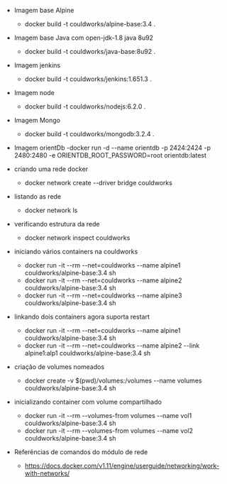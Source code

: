 - Imagem base Alpine
  - docker build -t couldworks/alpine-base:3.4 .

- Imagem base Java com open-jdk-1.8 java 8u92
  - docker build -t couldworks/java-base:8u92 .

- Imagem jenkins
  - docker build -t couldworks/jenkins:1.651.3 .

- Imagem node
  - docker build -t couldworks/nodejs:6.2.0 .

- Imagem Mongo
  - docker build -t couldworks/mongodb:3.2.4 .

- Imagem orientDb
  -docker run -d --name orientdb -p 2424:2424 -p 2480:2480 -e ORIENTDB_ROOT_PASSWORD=root orientdb:latest

- criando uma rede docker
  - docker network create --driver bridge couldworks

- listando as rede
  - docker network ls

- verificando estrutura da rede
  - docker network inspect couldworks

- iniciando vários containers na couldworks
  - docker run -it --rm --net=couldworks --name alpine1 couldworks/alpine-base:3.4 sh
  - docker run -it --rm --net=couldworks --name alpine2 couldworks/alpine-base:3.4 sh
  - docker run -it --rm --net=couldworks --name alpine3 couldworks/alpine-base:3.4 sh

- linkando dois containers agora suporta restart
  - docker run -it --rm --net=couldworks --name alpine1 couldworks/alpine-base:3.4 sh
  - docker run -it --rm --net=couldworks --name alpine2 --link alpine1:alp1 couldworks/alpine-base:3.4 sh

- criação de volumes nomeados
  - docker create -v $(pwd)/volumes:/volumes --name volumes couldworks/alpine-base:3.4 sh

- inicializando container com volume compartilhado
  - docker run -it --rm --volumes-from volumes --name vol1 couldworks/alpine-base:3.4 sh
  - docker run -it --rm --volumes-from volumes --name vol2 couldworks/alpine-base:3.4 sh

- Referências de comandos do módulo de rede
  - https://docs.docker.com/v1.11/engine/userguide/networking/work-with-networks/  
